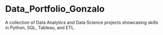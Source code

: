 # Data_Portfolio_Gonzalo
A collection of Data Analytics and Data Science projects showcasing skills in Python, SQL, Tableau, and ETL.

